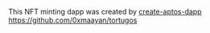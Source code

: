 This NFT minting dapp was created by [create-aptos-dapp](https://github.com/aptos-labs/create-aptos-dapp) https://github.com/0xmaayan/tortugos


